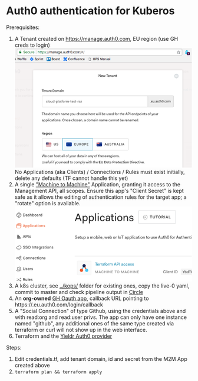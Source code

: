 # Auth0 authentication for Kuberos

Prerequisites:
1. A Tenant created on https://manage.auth0.com, EU region (use GH creds to login)
   ![tenant](tenant.png)
   No Applications (aka Clients) / Connections / Rules must exist initially, delete any defaults (TF cannot handle this yet)
1. A single ["Machine to Machine"](https://auth0.com/docs/applications/machine-to-machine) Application, granting it access to the Management API, all scopes. Ensure this app's "Client Secret" is kept safe as it allows the editing of authentication rules for the target app; a "rotate" option is available.
  ![m2m app](tf.png)
1. A k8s cluster, see [../kops/](../kops/) folder for existing ones, copy the live-0 yaml, commit to master and check pipeline output in [Circle](https://circleci.com/gh/ministryofjustice/kubernetes-investigations)
1. An **org-owned** [GH Oauth app](https://auth0.com/docs/connections/social/github), callback URL pointing to https://<tenant-name>.eu.auth0.com/login/callback
1. A "Social Connection" of type Github, using the credentials above and with read:org and read:user privs. The app can only have one instance named "github", any additional ones of the same type created via terraform or curl will not show up in the web interface.
1. Terraform and the [Yieldr Auth0 provider](https://github.com/yieldr/terraform-provider-auth0)

Steps:
1. Edit credentials.tf, add tenant domain, id and secret from the M2M App created above
1. `terraform plan && terraform apply`
